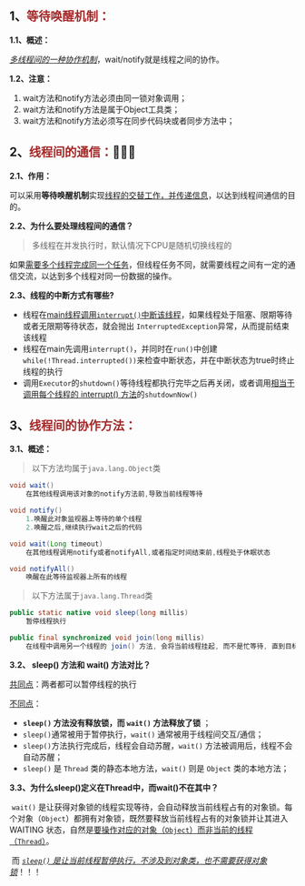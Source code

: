 ## 1、<span style="color:brown">等待唤醒机制：</span>

**1.1、概述：**

<u>*多线程间的一种协作机制*</u>，wait/notify就是线程之间的协作。

**1.2、注意：**

1. wait方法和notify方法必须由同一锁对象调用；
2. wait方法和notify方法是属于Object工具类；
3. wait方法和notify方法必须写在同步代码块或者同步方法中；



## 2、<span style="color:brown">线程间的通信：</span>🎃🎃🎃

**2.1、作用：**

 可以采用**等待唤醒机制**实现<u>线程的交替工作，并传递信息</u>，以达到线程间通信的目的。

**2.2、为什么要处理线程间的通信？**

> 多线程在并发执行时，默认情况下CPU是随机切换线程的

如果<u>需要多个线程完成同一个任务</u>，但线程任务不同，就需要线程之间有一定的通信交流，以达到多个线程对同一份数据的操作。

**2.3、线程的中断方式有哪些?**

- 线程在<u>main线程调用`interrupt()`中断该线程</u>，如果线程处于阻塞、限期等待或者无限期等待状态，就会抛出 `InterruptedException`异常，从而提前结束该线程
- 线程在main先调用`interrupt()`，并同时在`run()`中创建`while(!Thread.interrupted())`来检查中断状态，并在中断状态为true时终止线程的执行
- 调用`Executor`的`shutdown()`等待线程都执行完毕之后再关闭，或者调用<u>相当于调用每个线程的 interrupt() 方法</u>的`shutdownNow()` 



## 3、<span style="color:brown">线程间的协作方法：</span>

**3.1、概述：**

> 以下方法均属于`java.lang.Object`类

```java
void wait()
    在其他线程调用该对象的notify方法前,导致当前线程等待
```

```java
void notify()
    1.唤醒此对象监视器上等待的单个线程
	2.唤醒之后,继续执行wait之后的代码
```

```java
void wait(Long timeout)
    在其他线程调用notify或者notifyAll,或者指定时间结束前,线程处于休眠状态
```

```java
void notifyAll()
    唤醒在此等待监视器上所有的线程
```

> 以下方法属于`java.lang.Thread`类

```java
public static native void sleep(long millis)
    暂停线程执行
```

```java
public final synchronized void join(long millis)
    在线程中调用另一个线程的 join() 方法, 会将当前线程挂起, 而不是忙等待, 直到目标线程结束
```

**3.2、 sleep() 方法和 wait() 方法对比？**

<u>共同点</u>：两者都可以暂停线程的执行

<u>不同点</u>：

- **`sleep()` 方法没有释放锁，而 `wait()` 方法释放了锁** ；
- `sleep()`通常被用于暂停执行，`wait()` 通常被用于线程间交互/通信；
- `sleep()`方法执行完成后，线程会自动苏醒，`wait()` 方法被调用后，线程不会自动苏醒；
- `sleep()` 是 `Thread` 类的静态本地方法，`wait()` 则是 `Object` 类的本地方法；

**3.3、为什么sleep()定义在Thread中，而wait()不在其中？**

​		`wait()` 是让获得对象锁的线程实现等待，会自动释放当前线程占有的对象锁。每个对象（`Object`）都拥有对象锁，既然要释放当前线程占有的对象锁并让其进入 WAITING 状态，自然是<u>要操作对应的对象（`Object`）而非当前的线程（`Thread`）</u>。

​		而 <u>*`sleep()` 是让当前线程暂停执行，不涉及到对象类，也不需要获得对象锁*</u>！！！
